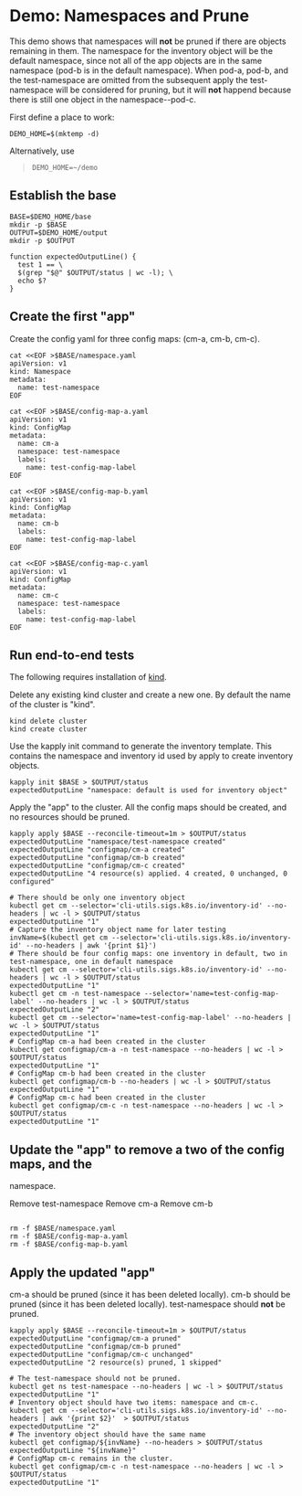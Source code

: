 [kind]: https://github.com/kubernetes-sigs/kind

# Demo: Namespaces and Prune

This demo shows that namespaces will **not** be pruned if
there are objects remaining in them. The namespace for the
inventory object will be the default namespace, since not
all of the app objects are in the same namespace (pod-b
is in the default namespace). When pod-a, pod-b, and
the test-namespace are omitted from the subsequent apply
the test-namespace will be considered for pruning, but it
will **not** happend because there is still one object
in the namespace--pod-c.

First define a place to work:

<!-- @makeWorkplace @testE2EAgainstLatestRelease -->
```
DEMO_HOME=$(mktemp -d)
```

Alternatively, use

> ```
> DEMO_HOME=~/demo
> ```

## Establish the base

<!-- @createBase @testE2EAgainstLatestRelease -->
```
BASE=$DEMO_HOME/base
mkdir -p $BASE
OUTPUT=$DEMO_HOME/output
mkdir -p $OUTPUT

function expectedOutputLine() {
  test 1 == \
  $(grep "$@" $OUTPUT/status | wc -l); \
  echo $?
}
```

## Create the first "app"

Create the config yaml for three config maps: (cm-a, cm-b, cm-c).

<!-- @createFirstConfigMaps @testE2EAgainstLatestRelease-->
```
cat <<EOF >$BASE/namespace.yaml
apiVersion: v1
kind: Namespace
metadata:
  name: test-namespace
EOF

cat <<EOF >$BASE/config-map-a.yaml
apiVersion: v1
kind: ConfigMap
metadata:
  name: cm-a
  namespace: test-namespace
  labels:
    name: test-config-map-label
EOF

cat <<EOF >$BASE/config-map-b.yaml
apiVersion: v1
kind: ConfigMap
metadata:
  name: cm-b
  labels:
    name: test-config-map-label
EOF

cat <<EOF >$BASE/config-map-c.yaml
apiVersion: v1
kind: ConfigMap
metadata:
  name: cm-c
  namespace: test-namespace
  labels:
    name: test-config-map-label
EOF
```

## Run end-to-end tests

The following requires installation of [kind].

Delete any existing kind cluster and create a new one. By default the name of the cluster is "kind".

<!-- @deleteAndCreateKindCluster @testE2EAgainstLatestRelease -->
```
kind delete cluster
kind create cluster
```

Use the kapply init command to generate the inventory template. This contains
the namespace and inventory id used by apply to create inventory objects. 
<!-- @createInventoryTemplate @testE2EAgainstLatestRelease-->
```
kapply init $BASE > $OUTPUT/status
expectedOutputLine "namespace: default is used for inventory object"
```

Apply the "app" to the cluster. All the config maps should be created, and
no resources should be pruned.
<!-- @runApply @testE2EAgainstLatestRelease -->
```
kapply apply $BASE --reconcile-timeout=1m > $OUTPUT/status
expectedOutputLine "namespace/test-namespace created"
expectedOutputLine "configmap/cm-a created"
expectedOutputLine "configmap/cm-b created"
expectedOutputLine "configmap/cm-c created"
expectedOutputLine "4 resource(s) applied. 4 created, 0 unchanged, 0 configured"

# There should be only one inventory object
kubectl get cm --selector='cli-utils.sigs.k8s.io/inventory-id' --no-headers | wc -l > $OUTPUT/status
expectedOutputLine "1"
# Capture the inventory object name for later testing
invName=$(kubectl get cm --selector='cli-utils.sigs.k8s.io/inventory-id' --no-headers | awk '{print $1}')
# There should be four config maps: one inventory in default, two in test-namespace, one in default namespace
kubectl get cm --selector='cli-utils.sigs.k8s.io/inventory-id' --no-headers | wc -l > $OUTPUT/status
expectedOutputLine "1"
kubectl get cm -n test-namespace --selector='name=test-config-map-label' --no-headers | wc -l > $OUTPUT/status
expectedOutputLine "2"
kubectl get cm --selector='name=test-config-map-label' --no-headers | wc -l > $OUTPUT/status
expectedOutputLine "1"
# ConfigMap cm-a had been created in the cluster
kubectl get configmap/cm-a -n test-namespace --no-headers | wc -l > $OUTPUT/status
expectedOutputLine "1"
# ConfigMap cm-b had been created in the cluster
kubectl get configmap/cm-b --no-headers | wc -l > $OUTPUT/status
expectedOutputLine "1"
# ConfigMap cm-c had been created in the cluster
kubectl get configmap/cm-c -n test-namespace --no-headers | wc -l > $OUTPUT/status
expectedOutputLine "1"
```

## Update the "app" to remove a two of the config maps, and the
namespace.

Remove test-namespace
Remove cm-a
Remove cm-b

<!-- @createAnotherConfigMap @testE2EAgainstLatestRelease -->
```

rm -f $BASE/namespace.yaml
rm -f $BASE/config-map-a.yaml
rm -f $BASE/config-map-b.yaml

```

## Apply the updated "app"

cm-a should be pruned (since it has been deleted locally).
cm-b should be pruned (since it has been deleted locally).
test-namespace should **not** be pruned.

<!-- @applySecondTime @testE2EAgainstLatestRelease -->
```
kapply apply $BASE --reconcile-timeout=1m > $OUTPUT/status
expectedOutputLine "configmap/cm-a pruned"
expectedOutputLine "configmap/cm-b pruned"
expectedOutputLine "configmap/cm-c unchanged"
expectedOutputLine "2 resource(s) pruned, 1 skipped"

# The test-namespace should not be pruned.
kubectl get ns test-namespace --no-headers | wc -l > $OUTPUT/status
expectedOutputLine "1"
# Inventory object should have two items: namespace and cm-c.
kubectl get cm --selector='cli-utils.sigs.k8s.io/inventory-id' --no-headers | awk '{print $2}'  > $OUTPUT/status
expectedOutputLine "2"
# The inventory object should have the same name
kubectl get configmap/${invName} --no-headers > $OUTPUT/status
expectedOutputLine "${invName}"
# ConfigMap cm-c remains in the cluster.
kubectl get configmap/cm-c -n test-namespace --no-headers | wc -l > $OUTPUT/status
expectedOutputLine "1"
```
